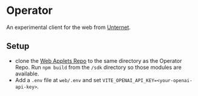 # Operator

An experimental client for the web from [Unternet](https://unternet.co).

## Setup

- clone the [Web Applets Repo](https://github.com/depatchedmode/web-applets) to the same directory as the Operator Repo. Run `npm build` from the `/sdk` directory so those modules are available.
- Add a `.env` file at `web/.env` and set `VITE_OPENAI_API_KEY=<your-openai-api-key>`.
